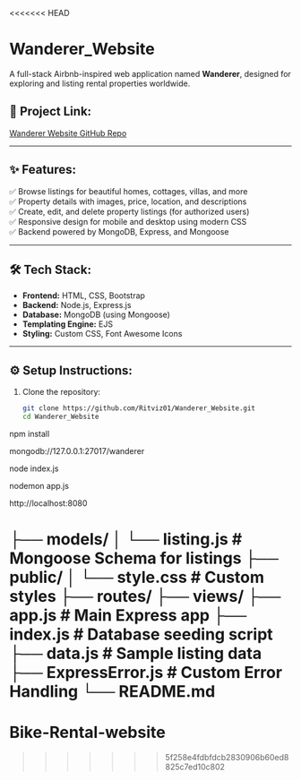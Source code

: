 <<<<<<< HEAD
# Wanderer_Website
 
A full-stack Airbnb-inspired web application named **Wanderer**, designed for exploring and listing rental properties worldwide.

## 🔗 Project Link:
[Wanderer Website GitHub Repo](https://github.com/Ritviz01/Wanderer_Website.git)

---

## ✨ Features:

✅ Browse listings for beautiful homes, cottages, villas, and more  
✅ Property details with images, price, location, and descriptions  
✅ Create, edit, and delete property listings (for authorized users)  
✅ Responsive design for mobile and desktop using modern CSS  
✅ Backend powered by MongoDB, Express, and Mongoose  

---

## 🛠️ Tech Stack:

- **Frontend:** HTML, CSS, Bootstrap  
- **Backend:** Node.js, Express.js  
- **Database:** MongoDB (using Mongoose)  
- **Templating Engine:** EJS  
- **Styling:** Custom CSS, Font Awesome Icons  

---

## ⚙️ Setup Instructions:

1. Clone the repository:
   ```bash
   git clone https://github.com/Ritviz01/Wanderer_Website.git
   cd Wanderer_Website

npm install


mongodb://127.0.0.1:27017/wanderer


node index.js


nodemon app.js


http://localhost:8080


├── models/
│   └── listing.js        # Mongoose Schema for listings
├── public/
│   └── style.css         # Custom styles
├── routes/
├── views/
├── app.js                # Main Express app
├── index.js              # Database seeding script
├── data.js               # Sample listing data
├── ExpressError.js       # Custom Error Handling
└── README.md
=======
# Bike-Rental-website
>>>>>>> 5f258e4fdbfdcb2830906b60ed8825c7ed10c802
